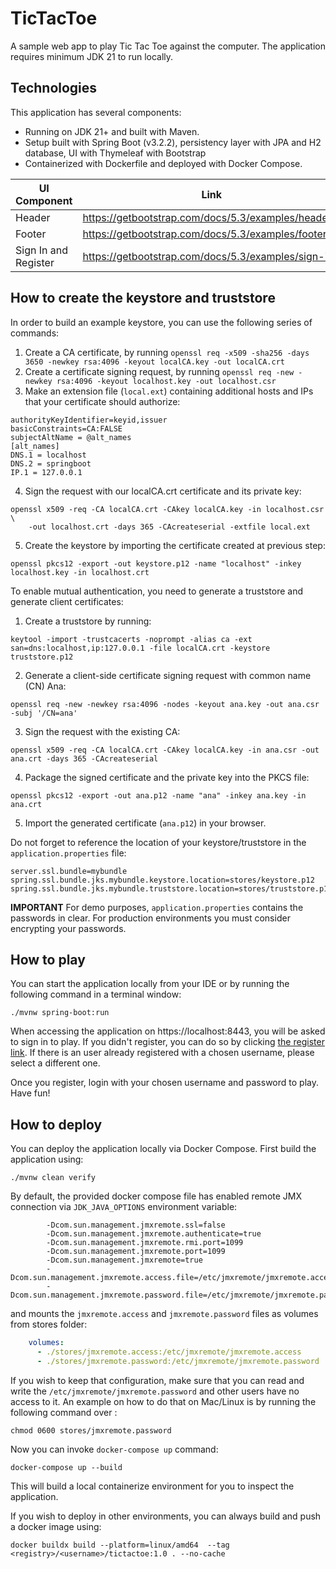 # TicTacToe 

A sample web app to play Tic Tac Toe against the computer. The application requires minimum JDK 21 to run locally.

## Technologies

This application has several components:

* Running on JDK 21+ and built with Maven.
* Setup built with Spring Boot (v3.2.2), persistency layer with JPA and H2 database, UI with Thymeleaf with Bootstrap
* Containerized with Dockerfile and deployed with Docker Compose.

|           UI Component      |                   Link                             |
|-----------------------------|----------------------------------------------------|
| Header                      | https://getbootstrap.com/docs/5.3/examples/headers/|
| Footer                      | https://getbootstrap.com/docs/5.3/examples/footers/|
| Sign In and Register        | https://getbootstrap.com/docs/5.3/examples/sign-in/|

## How to create the keystore and truststore

In order to build an example keystore, you can use the following series of commands:

1. Create a CA certificate, by running `openssl req -x509 -sha256 -days 3650 -newkey rsa:4096 -keyout localCA.key -out localCA.crt`
2. Create a certificate signing request, by running `openssl req -new -newkey rsa:4096 -keyout localhost.key -out localhost.csr`
3. Make an extension file (`local.ext`) containing additional hosts and IPs that your certificate should authorize:

```txt{local.ext}
authorityKeyIdentifier=keyid,issuer
basicConstraints=CA:FALSE
subjectAltName = @alt_names
[alt_names]
DNS.1 = localhost
DNS.2 = springboot
IP.1 = 127.0.0.1
```

4. Sign the request with our localCA.crt certificate and its private key:
```shell
openssl x509 -req -CA localCA.crt -CAkey localCA.key -in localhost.csr \
    -out localhost.crt -days 365 -CAcreateserial -extfile local.ext
```

5. Create the keystore by importing the certificate created at previous step:
```shell
openssl pkcs12 -export -out keystore.p12 -name "localhost" -inkey localhost.key -in localhost.crt
```

To enable mutual authentication, you need to generate a truststore and generate client certificates:

1. Create a truststore by running:

```shell
keytool -import -trustcacerts -noprompt -alias ca -ext san=dns:localhost,ip:127.0.0.1 -file localCA.crt -keystore truststore.p12
```

2. Generate a client-side certificate signing request with common name (CN) Ana:

```shell
openssl req -new -newkey rsa:4096 -nodes -keyout ana.key -out ana.csr -subj '/CN=ana'
```

3. Sign the request with the existing CA:

```shell
openssl x509 -req -CA localCA.crt -CAkey localCA.key -in ana.csr -out ana.crt -days 365 -CAcreateserial
```

4. Package the signed certificate and the private key into the PKCS file:

```shell
openssl pkcs12 -export -out ana.p12 -name "ana" -inkey ana.key -in ana.crt
```

5. Import the generated certificate (`ana.p12`) in your browser.

Do not forget to reference the location of your keystore/truststore in the `application.properties` file:

```text
server.ssl.bundle=mybundle
spring.ssl.bundle.jks.mybundle.keystore.location=stores/keystore.p12
spring.ssl.bundle.jks.mybundle.truststore.location=stores/truststore.p12
```

**IMPORTANT** For demo purposes, `application.properties` contains the passwords in clear. 
For production environments you must consider encrypting your passwords.

## How to play

You can start the application locally
from your IDE or by running the following command in a terminal window:

```
./mvnw spring-boot:run
```

When accessing the application on https://localhost:8443, you will be asked to sign in to play. If you didn't register, 
you can do so by clicking [the register link](https://localhost:8443/register). 
If there is an user already registered with a chosen username, please select a different one.

Once you register, login with your chosen username and password to play. Have fun!

## How to deploy

You can deploy the application locally via Docker Compose. First build the application using:

```
./mvnw clean verify
```

By default, the provided docker compose file has enabled remote JMX connection via `JDK_JAVA_OPTIONS` environment variable:

```shell
        -Dcom.sun.management.jmxremote.ssl=false
        -Dcom.sun.management.jmxremote.authenticate=true
        -Dcom.sun.management.jmxremote.rmi.port=1099
        -Dcom.sun.management.jmxremote.port=1099
        -Dcom.sun.management.jmxremote=true
        -Dcom.sun.management.jmxremote.access.file=/etc/jmxremote/jmxremote.access
        -Dcom.sun.management.jmxremote.password.file=/etc/jmxremote/jmxremote.password
```

and mounts the `jmxremote.access` and `jmxremote.password` files as volumes from stores folder:

```yaml
    volumes:
      - ./stores/jmxremote.access:/etc/jmxremote/jmxremote.access
      - ./stores/jmxremote.password:/etc/jmxremote/jmxremote.password
```

If you wish to keep that configuration, make sure that you can read and write the `/etc/jmxremote/jmxremote.password` and other users have no access to it.
An example on how to do that on Mac/Linux is by running the following command over :

```shell
chmod 0600 stores/jmxremote.password 
```

Now you can invoke `docker-compose up` command:

```
docker-compose up --build
```

This will build a local containerize environment for you to inspect the application.

If you wish to deploy in other environments, you can always build and push a docker image using:

```
docker buildx build --platform=linux/amd64  --tag <registry>/<username>/tictactoe:1.0 . --no-cache
```